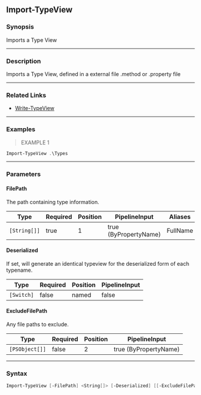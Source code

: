 Import-TypeView
---------------




### Synopsis
Imports a Type View



---


### Description

Imports a Type View, defined in a external file .method or .property file



---


### Related Links
* [Write-TypeView](Write-TypeView.md)





---


### Examples
> EXAMPLE 1

```PowerShell
Import-TypeView .\Types
```


---


### Parameters
#### **FilePath**

The path containing type information.






|Type        |Required|Position|PipelineInput        |Aliases |
|------------|--------|--------|---------------------|--------|
|`[String[]]`|true    |1       |true (ByPropertyName)|FullName|



#### **Deserialized**

If set, will generate an identical typeview for the deserialized form of each typename.






|Type      |Required|Position|PipelineInput|
|----------|--------|--------|-------------|
|`[Switch]`|false   |named   |false        |



#### **ExcludeFilePath**

Any file paths to exclude.






|Type          |Required|Position|PipelineInput        |
|--------------|--------|--------|---------------------|
|`[PSObject[]]`|false   |2       |true (ByPropertyName)|





---


### Syntax
```PowerShell
Import-TypeView [-FilePath] <String[]> [-Deserialized] [[-ExcludeFilePath] <PSObject[]>] [<CommonParameters>]
```
